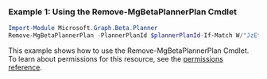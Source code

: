 ### Example 1: Using the Remove-MgBetaPlannerPlan Cmdlet
```powershell
Import-Module Microsoft.Graph.Beta.Planner
Remove-MgBetaPlannerPlan -PlannerPlanId $plannerPlanId-If-Match W/"JzEtVGFzayAgQEBAQEBAQEBAQEBAQEBAWCc=" 
```
This example shows how to use the Remove-MgBetaPlannerPlan Cmdlet.
To learn about permissions for this resource, see the [permissions reference](/graph/permissions-reference).
